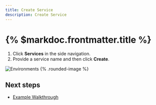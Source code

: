 ```yaml
---
title: Create Service
description: Create Service
---
```


# {% $markdoc.frontmatter.title %}



1. Click __Services__ in the side navigation.
2. Provide a service name and then click __Create__.

![Environments](/images/example-walkthrough/services.png) {% .rounded-image  %}




## Next steps

- [Example Walkthrough](/example-walkthrough)
